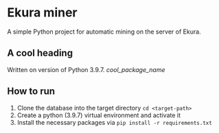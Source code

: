 # Ekura miner
A simple Python project for automatic mining on the server of Ekura.

## A cool heading
Written on version of Python 3.9.7.
*cool_package_name*

## How to run
1. Clone the database into the target directory `cd <target-path>`
2. Create a python (3.9.7) virtual environment and activate it
3. Install the necessary packages via `pip install -r requirements.txt`

